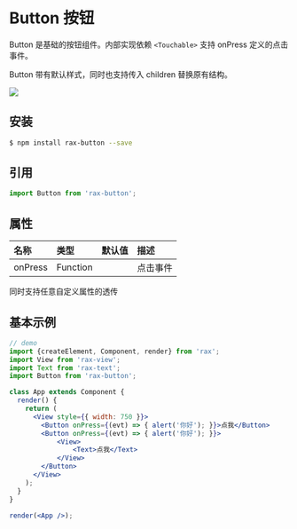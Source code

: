 # Button 按钮

Button 是基础的按钮组件。内部实现依赖 `<Touchable>` 支持 onPress 定义的点击事件。  

Button 带有默认样式，同时也支持传入 children 替换原有结构。

![](https://gw.alicdn.com/tfs/TB1xub4RVXXXXbzXVXXXXXXXXXX-255-334.gif)

## 安装

```bash
$ npm install rax-button --save
```

## 引用

```jsx
import Button from 'rax-button';
```

## 属性

| 名称      | 类型       | 默认值  | 描述   |
| :------ | :------- | :--- | :--- |
| onPress | Function |      | 点击事件 |

同时支持任意自定义属性的透传

## 基本示例

```jsx
// demo
import {createElement, Component, render} from 'rax';
import View from 'rax-view';
import Text from 'rax-text';
import Button from 'rax-button';

class App extends Component {
  render() {
    return (
      <View style={{ width: 750 }}>
        <Button onPress={(evt) => { alert('你好'); }}>点我</Button>
        <Button onPress={(evt) => { alert('你好'); }}>
        	<View>
        		<Text>点我</Text>
        	</View>
        </Button>
      </View>
    );
  }
}

render(<App />);
```
